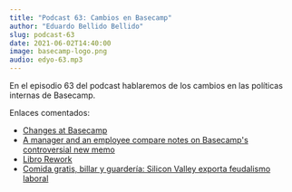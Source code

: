 ```yaml
---
title: "Podcast 63: Cambios en Basecamp"
author: "Eduardo Bellido Bellido"
slug: podcast-63
date: 2021-06-02T14:40:00
image: basecamp-logo.png
audio: edyo-63.mp3
---
```


En el episodio 63 del podcast hablaremos de los cambios en las políticas internas de Basecamp.

<!--more-->

Enlaces comentados:

- [Changes at Basecamp](https://world.hey.com/jason/changes-at-basecamp-7f32afc5)
- [A manager and an employee compare notes on Basecamp's controversial new memo](https://qz.com/work/2002100/why-basecamps-culture-memo-is-so-controversial/)
- [Libro Rework](https://amzn.to/3wpUFFF)
- [Comida gratis, billar y guardería: Silicon Valley exporta feudalismo laboral](https://blogs.elconfidencial.com/tecnologia/tribuna/2021-05-11/silicon-valley-google-feudalismo-laboral-paternalismo_3073456/)
